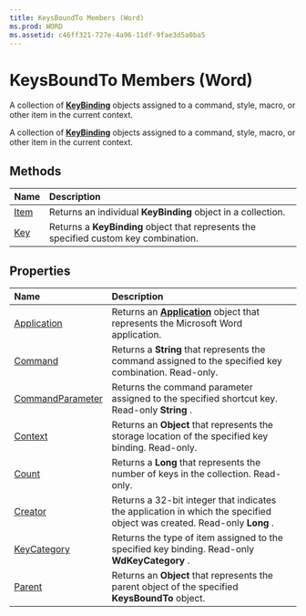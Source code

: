 ```yaml
---
title: KeysBoundTo Members (Word)
ms.prod: WORD
ms.assetid: c46ff321-727e-4a96-11df-9fae3d5a0ba5
---
```



# KeysBoundTo Members (Word)
A collection of  **[KeyBinding](keybinding-object-word.md)** objects assigned to a command, style, macro, or other item in the current context.

A collection of  **[KeyBinding](keybinding-object-word.md)** objects assigned to a command, style, macro, or other item in the current context.


## Methods



|**Name**|**Description**|
|:-----|:-----|
|[Item](keysboundto-item-method-word.md)|Returns an individual  **KeyBinding** object in a collection.|
|[Key](keysboundto-key-method-word.md)|Returns a  **KeyBinding** object that represents the specified custom key combination.|

## Properties



|**Name**|**Description**|
|:-----|:-----|
|[Application](keysboundto-application-property-word.md)|Returns an  **[Application](application-object-word.md)** object that represents the Microsoft Word application.|
|[Command](keysboundto-command-property-word.md)|Returns a  **String** that represents the command assigned to the specified key combination. Read-only.|
|[CommandParameter](keysboundto-commandparameter-property-word.md)|Returns the command parameter assigned to the specified shortcut key. Read-only  **String** .|
|[Context](keysboundto-context-property-word.md)|Returns an  **Object** that represents the storage location of the specified key binding. Read-only.|
|[Count](keysboundto-count-property-word.md)|Returns a  **Long** that represents the number of keys in the collection. Read-only.|
|[Creator](keysboundto-creator-property-word.md)|Returns a 32-bit integer that indicates the application in which the specified object was created. Read-only  **Long** .|
|[KeyCategory](keysboundto-keycategory-property-word.md)|Returns the type of item assigned to the specified key binding. Read-only  **WdKeyCategory** .|
|[Parent](keysboundto-parent-property-word.md)|Returns an  **Object** that represents the parent object of the specified **KeysBoundTo** object.|

